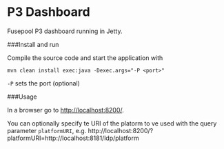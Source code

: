 P3 Dashboard
===============

Fusepool P3 dashboard running in Jetty.

###Install and run

Compile the source code and start the application with

    mvn clean install exec:java -Dexec.args="-P <port>"

`-P` sets the port (optional)

###Usage

In a browser go to [http://localhost:8200/](http://localhost:8200/).

You can optionally specify te URI of the platorm to ve used with the query parameter `platformURI`, e.g. http://localhost:8200/?platformURI=http://localhost:8181/ldp/platform
